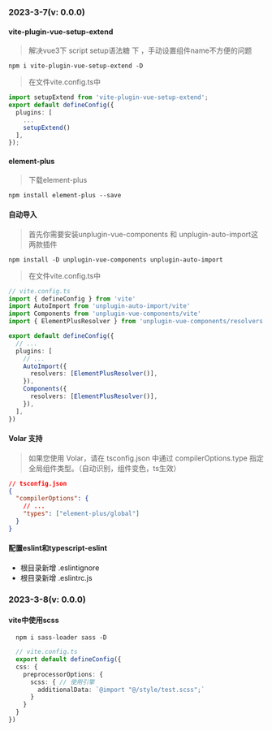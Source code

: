 ### 2023-3-7(v: 0.0.0)
#### vite-plugin-vue-setup-extend
> 解决vue3下 script setup语法糖 下 ，手动设置组件name不方便的问题
```shell
npm i vite-plugin-vue-setup-extend -D
```
> 在文件vite.config.ts中
```Typescript
import setupExtend from 'vite-plugin-vue-setup-extend';
export default defineConfig({
  plugins: [
    ...
    setupExtend()
  ],
});

```

#### element-plus
> 下载element-plus
```shell
npm install element-plus --save
```
<!-- #### unplugin-auto-import -->

#### 自动导入
> 首先你需要安装unplugin-vue-components 和 unplugin-auto-import这两款插件
```shell
npm install -D unplugin-vue-components unplugin-auto-import
```
> 在文件vite.config.ts中
```Typescript
// vite.config.ts
import { defineConfig } from 'vite'
import AutoImport from 'unplugin-auto-import/vite'
import Components from 'unplugin-vue-components/vite'
import { ElementPlusResolver } from 'unplugin-vue-components/resolvers'

export default defineConfig({
  // ...
  plugins: [
    // ...
    AutoImport({
      resolvers: [ElementPlusResolver()],
    }),
    Components({
      resolvers: [ElementPlusResolver()],
    }),
  ],
})

```
#### Volar 支持
> 如果您使用 Volar，请在 tsconfig.json 中通过 compilerOptions.type 指定全局组件类型。（自动识别，组件变色，ts生效）
```json
// tsconfig.json
{
  "compilerOptions": {
    // ...
    "types": ["element-plus/global"]
  }
}
```
#### 配置eslint和typescript-eslint
+ 根目录新增 .eslintignore
+ 根目录新增 .eslintrc.js

### 2023-3-8(v: 0.0.0)
#### vite中使用scss
```shell
  npm i sass-loader sass -D
```
```Typescript
  // vite.config.ts
  export default defineConfig({
  css: {
    preprocessorOptions: {
      scss: { // 使用引擎
        additionalData: `@import "@/style/test.scss";`
      }
    }
  }
})
```